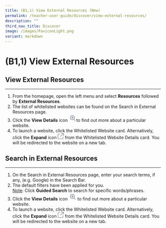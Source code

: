 ```yaml
---
title: (B1,1) View External Resources (New)
permalink: /teacher-user-guide/discover/view-external-resources/
description: ""
third_nav_title: Discover
image: /images/FaviconLight.png
variant: markdown
---
```

<h1>(B1,1) View External Resources</h1>
<h2>View External Resources</h2>
<hr>
<ol>
    <li>From the homepage, open the left menu and select <strong>Resources</strong> followed by <strong>External Resources</strong>.</li>
    <li>The list of whitelisted websites can be found on the Search in External Resources page.</li>
    <li>Click the <strong>View Details</strong> icon <img style="width: 1.5rem; display: inline;" src="/images/Icons/ViewDetails.svg">to find out more about a particular website.</li>
    <li>To launch a website, click the Whitelisted Website card. Alternatively, click the <strong>Expand</strong> icon <img style="width: 1.2rem; display: inline;" src="/images/Icons/external-link.svg"> from the Whitelisted Website Details card. You will be redirected to the website on a new tab.</li>
</ol>
<h2>Search in External Resources</h2>
<hr>
<ol>
    <li>On the Search in External Resources page, enter your search terms, if any, (e.g. Google) in the Search Bar.</li>
    <li>The default filters have been applied for you.</li>
    <u>Note</u>: Click <strong>Guided Search</strong> to search for specific words/phrases.
    <li>Click the <strong>View Details</strong> icon <img style="width: 1.5rem; display: inline;" src="/images/Icons/ViewDetails.svg"> to find out more about a particular website.</li>
    <li>To launch a website, click the Whitelisted Website card. Alternatively, click the <strong>Expand</strong> icon <img style="width: 1.2rem; display: inline;" src="/images/Icons/external-link.svg"> from the Whitelisted Website Details card. You will be redirected to the website on a new tab.</li>
</ol>